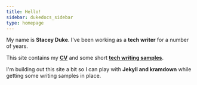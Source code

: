 ```yaml
---
title: Hello! 
sidebar: dukedocs_sidebar
type: homepage
---
```


My name is **Stacey Duke**. I've been working as a **tech writer** for a number of years.

This site contains my **[CV](duke_cv)** and some short 
**[tech writing samples](duke_api_ref)**. 

I'm building out this site a bit so I can play with **Jekyll and kramdown** while getting 
some writing samples in place.

